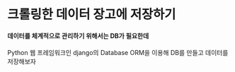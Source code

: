 # 크롤링한 데이터 장고에 저장하기
#### 데이터를 체계적으로 관리하기 위해서는 DB가 필요한데 <br/>
Python 웹 프레임워크인 django의 Database ORM을 이용해 DB를 만들고 데이터를 저장해보자
